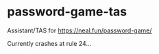 # password-game-tas
Assistant/TAS for https://neal.fun/password-game/

Currently crashes at rule 24...